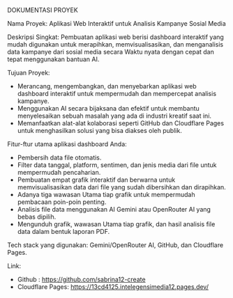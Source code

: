 DOKUMENTASI PROYEK

Nama Proyek: Aplikasi Web Interaktif untuk Analisis Kampanye Sosial Media

Deskripsi Singkat: Pembuatan aplikasi web berisi dashboard interaktif yang mudah digunakan untuk merapihkan, memvisualisasikan, dan menganalisis data kampanye dari sosial media secara Waktu nyata dengan cepat dan tepat menggunakan bantuan AI.

Tujuan Proyek: 
- Merancang, mengembangkan, dan menyebarkan aplikasi web dashboard interaktif untuk mempermudah dan mempercepat analisis kampanye. 
- Menggunakan AI secara bijaksana dan efektif untuk membantu menyelesaikan sebuah masalah yang ada di industri kreatif saat ini.
- Memanfaatkan alat-alat kolaborasi seperti GitHub dan Cloudflare Pages untuk menghasilkan solusi yang bisa diakses oleh publik.

Fitur-ftur utama aplikasi dashboard Anda: 
- Pembersih data file otomatis. 
- Filter data tanggal, platform, sentimen, dan jenis media dari file untuk mempermudah pencaharian. 
- Pembuatan empat grafik interaktif dan berwarna untuk memvisualisasikan data dari file yang sudah dibersihkan dan dirapihkan. 
- Adanya tiga wawasan Utama tiap grafik untuk mempermudah pembacaan poin-poin penting.
- Analisis file data menggunakan AI Gemini atau OpenRouter AI yang bebas dipilih. 
- Mengunduh grafik, wawasan Utama tiap grafik, dan hasil analisis file data dalam bentuk laporan PDF. 

Tech stack yang digunakan: 
Gemini/OpenRouter AI, GitHub, dan Cloudflare Pages.

Link: 
- Github : https://github.com/sabrina12-create
- Cloudflare Pages: https://13cd4125.intelegensimedia12.pages.dev/
